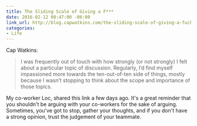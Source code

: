 ```yaml
---
title: The Sliding Scale of Giving a F***
date: 2016-02-12 00:47:00 -06:00
link_url: http://blog.capwatkins.com/the-sliding-scale-of-giving-a-fuck
categories:
- Life
---
```


Cap Watkins:

> I was frequently out of touch with how strongly (or not strongly) I felt about a particular topic of discussion. Regularly, I’d find myself impassioned more towards the ten-out-of-ten side of things, mostly because I wasn’t stopping to think about the scope and importance of those topics.

My co-worker Loc, shared this link a few days ago. It's a great reminder that you shouldn't be arguing with your co-workers for the sake of arguing. Sometimes, you've got to stop, gather your thoughts, and if you don't have a strong opinion, trust the judgement of your teammate.
